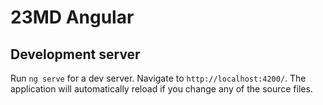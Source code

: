 # 23MD Angular

## Development server

Run `ng serve` for a dev server. Navigate to `http://localhost:4200/`. The application will automatically reload if you change any of the source files.
